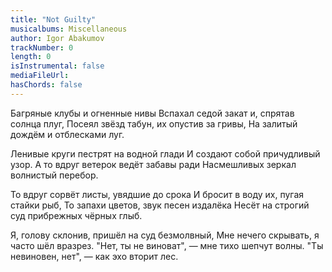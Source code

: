 ```yaml
---
title: "Not Guilty"
musicalbums: Miscellaneous
author: Igor Abakumov
trackNumber: 0
length: 0
isInstrumental: false
mediaFileUrl: 
hasChords: false
---
```


Багряные клубы и огненные нивы
Вспахал седой закат и, спрятав солнца плуг,
Посеял звёзд табун, их опустив за гривы,
На залитый дождём и отблесками луг.

Ленивые круги пестрят на водной глади
И создают собой причудливый узор.
А то вдруг ветерок ведёт забавы ради
Насмешливых зеркал волнистый перебор.

То вдруг сорвёт листы, увядшие до срока
И бросит в воду их, пугая стайки рыб,
То запахи цветов, звук песен издалёка
Несёт на строгий суд прибрежных чёрных глыб.

Я, голову склонив, пришёл на суд безмолвный,
Мне нечего скрывать, я часто шёл вразрез.
"Нет, ты не виноват", — мне тихо шепчут волны.
"Ты невиновен, нет", — как эхо вторит лес.
